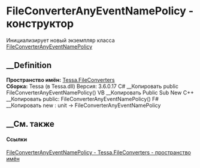 # FileConverterAnyEventNamePolicy - конструктор
Инициализирует новый экземпляр класса
[FileConverterAnyEventNamePolicy](T_Tessa_FileConverters_FileConverterAnyEventNamePolicy.htm)
##  __Definition
 **Пространство имён:** [Tessa.FileConverters](N_Tessa_FileConverters.htm)  
 **Сборка:** Tessa (в Tessa.dll) Версия: 3.6.0.17
C# __Копировать
     public FileConverterAnyEventNamePolicy()
VB __Копировать
     Public Sub New
C++ __Копировать
     public:
    FileConverterAnyEventNamePolicy()
F# __Копировать
     new : unit -> FileConverterAnyEventNamePolicy
##  __См. также
#### Ссылки
[FileConverterAnyEventNamePolicy -
](T_Tessa_FileConverters_FileConverterAnyEventNamePolicy.htm)
[Tessa.FileConverters - пространство имён](N_Tessa_FileConverters.htm)
